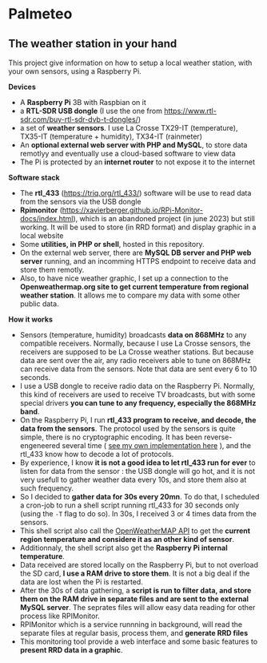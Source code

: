 # Palmeteo

## The weather station in your hand

This project give information on how to setup a local weather station, with your own sensors, using a Raspberry Pi.

**Devices**

- A **Raspberry Pi** 3B with Raspbian on it
- a **RTL-SDR USB dongle** (I use the one from https://www.rtl-sdr.com/buy-rtl-sdr-dvb-t-dongles/)
- a set of **weather sensors**. I use La Crosse TX29-IT (temperature), TX35-IT (temperature + humidity), TX34-IT (rainmeter)
- An **optional external web server with PHP and MySQL**, to store data remotlyy and eventually use a cloud-based software to view data
- The Pi is protected by an **internet router** to not expose it to the internet

**Software stack**

- The **rtl_433** (https://triq.org/rtl_433/) software will be use to read data from the sensors via the USB dongle
- **Rpimonitor** (https://xavierberger.github.io/RPi-Monitor-docs/index.html), which is an abandoned project (in june 2023) but still working. It will be used to store (in RRD format) and display graphic in a local website
- Some **utilities, in PHP or shell**, hosted in this repository.
- On the external web server, there are **MySQL DB server and PHP web server** running, and an incomming HTTPS endpoint to receive data and store them remotly.
- Also, to have nice weather graphic, I set up a connection to the **Openweathermap.org site to get current temperature from regional weather station**. It allows me to compare my data with some other public data.

**How it works**

- Sensors (temperature, humidity) broadcasts **data on 868MHz** to any compatible receivers. Normally, because I use La Crosse sensors, the receivers are supposed to be La Crosse weather stations. But because data are sent over the air, any radio receivers able to tune on 868MHz can receive data from the sensors. Note that data are sent every 6 to 10 seconds.
- I use a USB dongle to receive radio data on the Raspberry Pi. Normally, this kind of receivers are used to receive TV broadcasts, but with some special drivers **you can tune to any frequency, especially the 868MHz band**.
- On the Raspberry Pi, I run **rtl_433 program to receive, and decode, the data from the sensors**. The protocol used by the sensors is quite simple, there is no cryptographic encoding. It has been reverse-engeneered several time ( [see my own implementation here](https://github.com/merbanan/rtl_433/commit/a9a574fe4f93b63caef52d0fcecb23afa0a01fc2) ), and the rtl_433 know how to decode a lot of protocols.
- By experience, I know **it is not a good idea to let rtl_433 run for ever** to listen for data from the sensor : the USB dongle will go hot, and it is not very usefull to gather weather data every 10s, and store them also at such frequency.
- So I decided to **gather data for 30s every 20mn**. To do that, I scheduled a cron-job to run a shell script running rtl_433 for 30 seconds only (using the `-T` flag to do so). In 30s, I received 3 or 4 times data from the sensors.
- This shell script also call the [OpenWeatherMAP API](https://openweathermap.org/current) to get the **current region temperature and considere it as an other kind of sensor**.
- Additionnaly, the shell script also get the **Raspberry Pi internal temperature**.
- Data received are stored locally on the Raspberry Pi, but to not overload the SD card, **I use a RAM drive to store them**. It is not a big deal if the data are lost when the Pi is restarted.
- After the 30s of data gathering, a **script is run to filter data, and store them on the RAM drive in separate files and are sent to the external MySQL server**. The seprates files will allow easy data reading for other process like RPIMonitor.
- RPIMonitor which is a service runnning in background, will read the separate files at regular basis, process them, and **generate RRD files**
- This monitoring tool provide a web interface and some basic features to **present RRD data in a graphic**.




